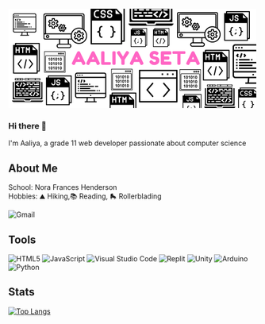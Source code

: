 ![code banner aaliya](https://github.com/AaliyaSeta/AaliyaSeta/blob/main/AALIYA%20SETA.png)

### Hi there 👋

I'm Aaliya, a grade 11 web developer passionate about computer science

## About Me 
School: Nora Frances Henderson   
Hobbies: ⛰️ Hiking,📚 Reading, 🛼 Rollerblading
  
![Gmail](https://img.shields.io/badge/Gmail-D14836?style=for-the-badge&logo=gmail&logoColor=white)  

## Tools
![HTML5](https://img.shields.io/badge/html5-%23E34F26.svg?style=for-the-badge&logo=html5&logoColor=white) 
![JavaScript](https://img.shields.io/badge/javascript-%23323330.svg?style=for-the-badge&logo=javascript&logoColor=%23F7DF1E)
![Visual Studio Code](https://img.shields.io/badge/Visual%20Studio%20Code-0078d7.svg?style=for-the-badge&logo=visual-studio-code&logoColor=white)
![Replit](https://img.shields.io/badge/Replit-DD1200?style=for-the-badge&logo=Replit&logoColor=white)
![Unity](https://img.shields.io/badge/unity-%23000000.svg?style=for-the-badge&logo=unity&logoColor=white)
![Arduino](https://img.shields.io/badge/-Arduino-00979D?style=for-the-badge&logo=Arduino&logoColor=white)
![Python](https://img.shields.io/badge/python-3670A0?style=for-the-badge&logo=python&logoColor=ffdd54)

## Stats
[![Top Langs](https://github-readme-stats.vercel.app/api/top-langs/?username=AaliyaSeta)](https://github.com/anuraghazra/github-readme-stats)

